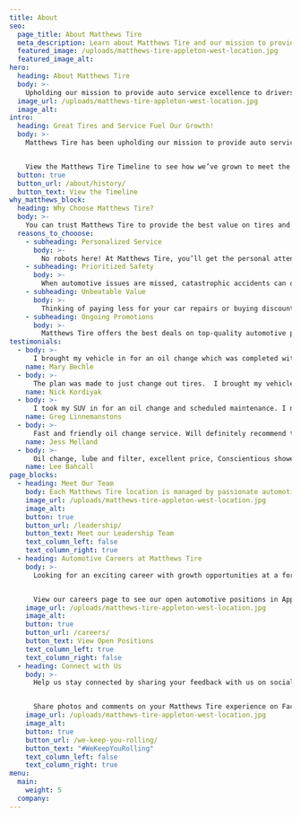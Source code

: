 ```yaml
---
title: About
seo:
  page_title: About Matthews Tire
  meta_description: Learn about Matthews Tire and our mission to provide auto service excellence to drivers throughout Northeast Wisconsin since 1952.
  featured_image: /uploads/matthews-tire-appleton-west-location.jpg
  featured_image_alt:
hero:
  heading: About Matthews Tire
  body: >-
    Upholding our mission to provide auto service excellence to drivers throughout Northeast Wisconsin since 1952!
  image_url: /uploads/matthews-tire-appleton-west-location.jpg
  image_alt:
intro:
  heading: Great Tires and Service Fuel Our Growth!
  body: >-
    Matthews Tire has been upholding our mission to provide auto service excellence to drivers throughout Northeast Wisconsin since 1952! Each of our certified technicians is passionate about providing comprehensive auto services and meeting the exemplary standards our customers have come to expect.


    View the Matthews Tire Timeline to see how we’ve grown to meet the needs of our customers over the years!
  button: true
  button_url: /about/history/
  button_text: View the Timeline
why_matthews_block:
  heading: Why Choose Matthews Tire?
  body: >-
    You can trust Matthews Tire to provide the best value on tires and automotive services in Northeast Wisconsin. We do this by continually improving our services and providing benefits you won’t find anywhere else. What sets us apart from the rest?
  reasons_to_chooose:
    - subheading: Personalized Service
      body: >-
        No robots here! At Matthews Tire, you’ll get the personal attention and service you deserve. Our ASE-certified technicians are here to answer your questions, conduct expert consultations, and provide you with top-quality, personalized service.
    - subheading: Prioritized Safety
      body: >-
        When automotive issues are missed, catastrophic accidents can occur. At Matthews Tire, we understand the serious nature of our work and put the safety of our staff and customers first. You can count on the diligent work of our technicians to keep you and your passengers safe on the road.
    - subheading: Unbeatable Value
      body: >-
        Thinking of paying less for your car repairs or buying discount tires, wheels and other auto parts? You might save up front, but poor-quality parts won’t keep your car in shape for long. That’s why we carry the best tires, synthetic oils and auto parts to provide you with quality, lasting results that will keep you out of the mechanic shop.
    - subheading: Ongoing Promotions
      body: >-
        Matthews Tire offers the best deals on top-quality automotive parts and services around! Our ongoing promotions are here to help you save big when purchasing tires, oil changes, alignments and various other services. View our <a href="/promotions/">promotions page</a> to learn more.
testimonials:
  - body: >-
      I brought my vehicle in for an oil change which was completed within 15 minutes. I received a full report on what was done and the condition of my vehicle. I was impressed and grateful for the excellent service. I will continue to bring my car into Matthews for further maintenance.
    name: Mary Bechle
  - body: >-
      The plan was made to just change out tires.  I brought my vehicle in and they already had a loaner waiting for me. I was treated very well and decided to add an oil change too.  They said no problem and had everything handled by the time I came back to pick up my vehicle.  Great service, friendly staff, would go back again.
    name: Nick Kordiyak
  - body: >-
      I took my SUV in for an oil change and scheduled maintenance. I needed a loaner which was provided at no charge, and they got the work done on time and provided an estimate for additional maintenance that still needs to be done.
    name: Greg Linnemanstons
  - body: >-
      Fast and friendly oil change service. Will definitely recommend to others. Maybe be a little more money than some other places, but you get what you pay for in knowledge and skill and trustworthy people who know what they're doing
    name: Jess Melland
  - body: >-
      Oil change, lube and filter, excellent price, Conscientious showed me parts wearing out and asked me if I wanted to replace today. Will use them again.
    name: Lee Bahcall
page_blocks:
  - heading: Meet Our Team
    body: Each Matthews Tire location is managed by passionate automotive experts who work tirelessly to keep you rolling. Click the button below to meet our management team!
    image_url: /uploads/matthews-tire-appleton-west-location.jpg
    image_alt:
    button: true
    button_url: /leadership/
    button_text: Meet our Leadership Team
    text_column_left: false
    text_column_right: true
  - heading: Automotive Careers at Matthews Tire
    body: >-
      Looking for an exciting career with growth opportunities at a forward-thinking company? Matthews Tire could be the place for you! We’re looking for dedicated individuals who aren’t afraid to work hard alongside a growing team to ensure the safety and satisfaction of each and every Matthews Tire customer. 


      View our careers page to see our open automotive positions in Appleton, Fond du Lac, Green Bay, Menasha and Waupaca.
    image_url: /uploads/matthews-tire-appleton-west-location.jpg
    image_alt:
    button: true
    button_url: /careers/
    button_text: View Open Positions
    text_column_left: true
    text_column_right: false
  - heading: Connect with Us
    body: >-
      Help us stay connected by sharing your feedback with us on social media! 


      Share photos and comments on your Matthews Tire experience on Facebook or Instagram, and tag us using the hashtags #WeKeepYouRolling and/or #OC4B.
    image_url: /uploads/matthews-tire-appleton-west-location.jpg
    image_alt:
    button: true
    button_url: /we-keep-you-rolling/
    button_text: "#WeKeepYouRolling"
    text_column_left: false
    text_column_right: true
menu:
  main:
    weight: 5
  company:
---
```


